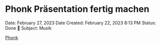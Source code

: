 # Phonk Präsentation fertig machen

Date: February 27, 2023
Date Created: February 22, 2023 8:13 PM
Status: Done 🙌
Subject: Musik

[Phonk](../Musik/Phonk.md)